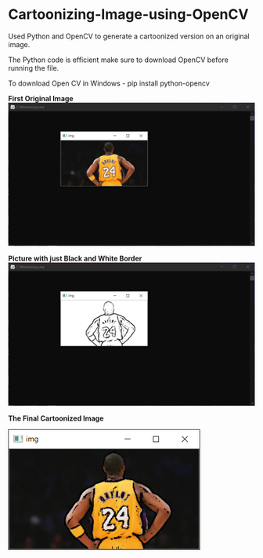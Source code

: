 # Cartoonizing-Image-using-OpenCV

Used Python and OpenCV to generate a cartoonized version on an original image.  

The Python code is efficient make sure to download OpenCV before running the file.

To download Open CV in Windows - pip install python-opencv

**First Original Image**
![](kobe%20colour.PNG)

**Picture with just Black and White Border**
![](kobe%20BW.PNG)

**The Final Cartoonized Image**

![](kobe%20cartoon.PNG)
